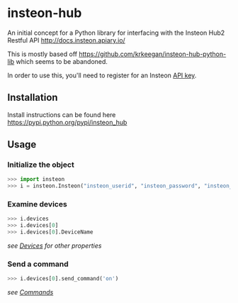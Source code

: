 # insteon-hub
An initial concept for a Python library for interfacing with the Insteon Hub2 Restful API http://docs.insteon.apiary.io/

This is mostly based off https://github.com/krkeegan/insteon-hub-python-lib which seems to be abandoned.

In order to use this, you'll need to register for an Insteon [API key](http://www.insteon.com/become-an-insteon-developer).

## Installation
Install instructions can be found here https://pypi.python.org/pypi/insteon_hub

## Usage

### Initialize the object
```python
>>> import insteon
>>> i = insteon.Insteon("insteon_userid", "insteon_password", "insteon_api_key")
```

### Examine devices
```python
>>> i.devices
>>> i.devices[0]
>>> i.devices[0].DeviceName
```

*see [Devices](http://docs.insteon.apiary.io/#reference/devices) for other properties*

### Send a command
```python
>>> i.devices[0].send_command('on')
```
*see [Commands](http://docs.insteon.apiary.io/#reference/commands/commands-collection)*
